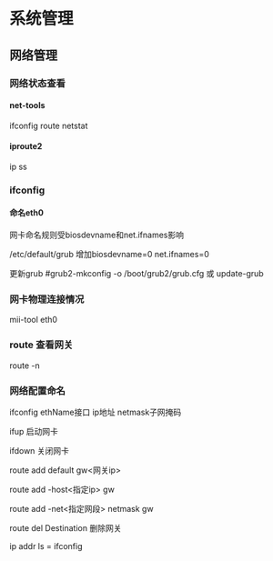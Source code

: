 # 系统管理
## 网络管理
### 网络状态查看
#### net-tools
ifconfig route netstat
#### iproute2
ip ss

### ifconfig
#### 命名eth0
网卡命名规则受biosdevname和net.ifnames影响

/etc/default/grub  增加biosdevname=0 net.ifnames=0

更新grub
#grub2-mkconfig -o /boot/grub2/grub.cfg
或 update-grub

### 网卡物理连接情况
mii-tool eth0

### route 查看网关
route -n

### 网络配置命名
ifconfig ethName接口 ip地址 netmask子网掩码

ifup 启动网卡

ifdown 关闭网卡

route add default gw<网关ip>

route add -host<指定ip> gw

route add -net<指定网段> netmask gw

route del Destination 删除网关

ip addr ls = ifconfig